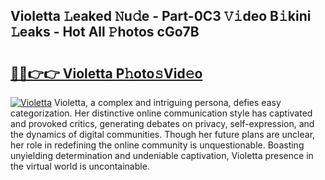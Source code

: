 ## Violetta 𝙻eaked 𝙽u𝚍e - Part-0C3 𝚅𝚒deo B𝚒kini 𝙻eaks - Hot All 𝙿hotos cGo7B

# <h2><a href="http://ld61bb7.urlbe.top/?page=Violetta">🔗🔗👉👉 Violetta P𝚑oto𝚜Vid𝚎o</a></h2>

[![Violetta](https://i.imgur.com/eBuTRDB.gif)](http://ld61bb7.urlbe.top/?page=Violetta)
Violetta, a complex and intriguing persona, defies easy categorization. Her distinctive online communication style has captivated and provoked critics, generating debates on privacy, self-expression, and the dynamics of digital communities. Though her future plans are unclear, her role in redefining the online community is unquestionable. Boasting unyielding determination and undeniable captivation, Violetta presence in the virtual world is uncontainable.
